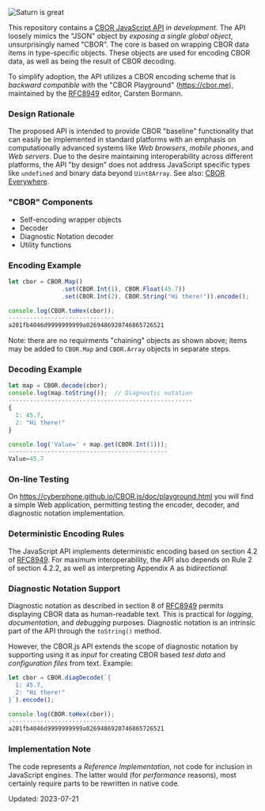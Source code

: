 <a id="cborjs">![Saturn is great](https://cyberphone.github.io/CBOR.js/doc/cbor.js.svg)

This repository contains a
[CBOR JavaScript API](https://cyberphone.github.io/CBOR.js/doc/)
_in development_.  The API loosely mimics the "JSON" object by _exposing a single global object_,
unsurprisingly named "CBOR".  The core is based on wrapping CBOR data items
in type-specific objects.  These objects are used for encoding CBOR data,
as well as being the result of CBOR decoding.

To simplify adoption, the API utilizes a CBOR encoding scheme that is _backward compatible_
with the "CBOR&nbsp;Playground" (https://cbor.me), maintained by the
[RFC8949](https://www.rfc-editor.org/rfc/rfc8949.html) editor, Carsten&nbsp;Bormann.

### Design Rationale

The proposed API is intended to provide CBOR "baseline" functionality that can easily be implemented
in standard platforms with an emphasis on computationally advanced systems like 
_Web browsers_, _mobile phones_, and _Web servers_.
Due to the desire maintaining interoperability across different platforms,
the API "by design" does not address JavaScript specific
types like `undefined` and binary data beyond `Uint8Array`.
See also: [CBOR Everywhere](https://github.com/cyberphone/cbor-everywhere/).

### "CBOR" Components
- Self-encoding wrapper objects
- Decoder
- Diagnostic Notation decoder
- Utility functions

### Encoding Example

```javascript
let cbor = CBOR.Map()
               .set(CBOR.Int(1), CBOR.Float(45.7))
               .set(CBOR.Int(2), CBOR.String("Hi there!")).encode();

console.log(CBOR.toHex(cbor));
------------------------------
a201fb4046d9999999999a0269486920746865726521
```
Note: there are no requirments "chaining" objects as shown above; items
may be added to `CBOR.Map` and `CBOR.Array` objects in separate steps.

### Decoding Example

```javascript
let map = CBOR.decode(cbor);
console.log(map.toString());  // Diagnostic notation
----------------------------------------------------
{
  1: 45.7,
  2: "Hi there!"
}

console.log('Value=' + map.get(CBOR.Int(1)));
---------------------------------------------
Value=45.7
```

### On-line Testing

On https://cyberphone.github.io/CBOR.js/doc/playground.html you will find a simple Web application,
permitting testing the encoder, decoder, and diagnostic notation implementation.

### Deterministic Encoding Rules

The JavaScript API implements deterministic encoding based on section 4.2 of [RFC8949](https://www.rfc-editor.org/rfc/rfc8949.html).
For maximum interoperability, the API also depends on Rule&nbsp;2 of section 4.2.2, as well as interpreting Appendix&nbsp;A as
_bidirectional_.

### Diagnostic Notation Support

Diagnostic notation as described in section 8 of [RFC8949](https://www.rfc-editor.org/rfc/rfc8949.html)
permits displaying CBOR data as human-readable text.  This is practical for _logging_,
_documentation_, and _debugging_ purposes.  Diagnostic notation is an intrinsic part of the API through the `toString()` method.

However, the  CBOR.js API extends the scope of diagnostic notation by supporting using it as
_input_ for creating CBOR based _test data_ and
_configuration files_ from text.  Example:
```javascript
let cbor = CBOR.diagDecode(`{
  1: 45.7,
  2: "Hi there!"
}`).encode();

console.log(CBOR.toHex(cbor));
------------------------------
a201fb4046d9999999999a0269486920746865726521
```

### Implementation Note

The code represents a _Reference Implementation_, not code for inclusion in JavaScript engines.  The latter would (for _performance_ reasons), most certainly require parts to be rewritten in native code.

Updated: 2023-07-21
